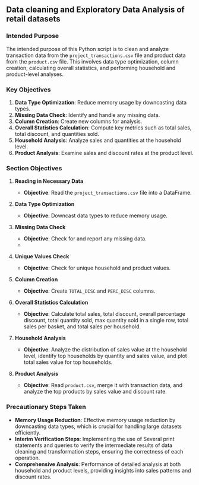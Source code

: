 ## Data cleaning and Exploratory Data Analysis of retail datasets

### Intended Purpose

The intended purpose of this Python script is to clean and analyze transaction data from the `project_transactions.csv` file and product data from the `product.csv` file. This involves data type optimization, column creation, calculating overall statistics, and performing household and product-level analyses.

### Key Objectives

1. **Data Type Optimization**: Reduce memory usage by downcasting data types.
2. **Missing Data Check**: Identify and handle any missing data.
3. **Column Creation**: Create new columns for analysis.
4. **Overall Statistics Calculation**: Compute key metrics such as total sales, total discount, and quantities sold.
5. **Household Analysis**: Analyze sales and quantities at the household level.
6. **Product Analysis**: Examine sales and discount rates at the product level.

### Section Objectives

1. **Reading in Necessary Data**
   - **Objective**: Read the `project_transactions.csv` file into a DataFrame.

2. **Data Type Optimization**
   - **Objective**: Downcast data types to reduce memory usage.

3. **Missing Data Check**
   - **Objective**: Check for and report any missing data.
   - 
4. **Unique Values Check**
   - **Objective**: Check for unique household and product values.

5. **Column Creation**
   - **Objective**: Create `TOTAL_DISC` and `PERC_DISC` columns.

6. **Overall Statistics Calculation**
   - **Objective**: Calculate total sales, total discount, overall percentage discount, total quantity sold, max quantity sold in a single row, total sales per basket, and total sales per household.

7. **Household Analysis**
   - **Objective**: Analyze the distribution of sales value at the household level, identify top households by quantity and sales value, and plot total sales value for top households.

8. **Product Analysis**
   - **Objective**: Read `product.csv`, merge it with transaction data, and analyze the top products by sales value and discount rate.

### Precautionary Steps Taken

- **Memory Usage Reduction**: Effective memory usage reduction by downcasting data types, which is crucial for handling large datasets efficiently.
- **Interim Verification Steps**: Implementing the use of Several print statements and queries to verify the intermediate results of data cleaning and transformation steps, ensuring the correctness of each operation.
- **Comprehensive Analysis**: Performance of detailed analysis at both household and product levels, providing insights into sales patterns and discount rates.
